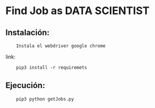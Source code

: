 
# Find Job as DATA SCIENTIST


## Instalación:

        Instala el webdriver google chrome
link:

        pip3 install -r requiremets

## Ejecución:
        
        pip3 python getJobs.py



